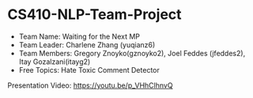 # CS410-NLP-Team-Project
- Team Name: Waiting for the Next MP
- Team Leader: Charlene Zhang (yuqianz6)
- Team Members: Gregory Znoyko(gznoyko2), Joel Feddes (jfeddes2), Itay Gozalzani(itayg2)
- Free Topics: Hate Toxic Comment Detector
  
Presentation Video: https://youtu.be/p_VHhClhnvQ 
